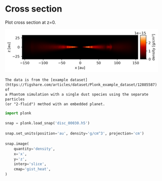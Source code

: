 # Cross section

Plot cross section at z=0.

![](../../_static/cross_section.png)

```{note}
The data is from the [example dataset](https://figshare.com/articles/dataset/Plonk_example_dataset/12885587) of
a Phantom simulation with a single dust species using the separate particles
(or "2-fluid") method with an embedded planet.
```

```python
import plonk

snap = plonk.load_snap('disc_00030.h5')

snap.set_units(position='au', density='g/cm^3', projection='cm')

snap.image(
    quantity='density',
    x='x',
    y='z',
    interp='slice',
    cmap='gist_heat',
)
```

